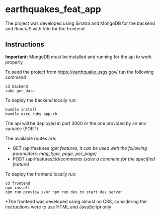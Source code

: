 # earthquakes_feat_app
The project was developed using Sinatra and MongoDB for the backend and ReactJS with Vite for the frontend

## Instructions
**Important:** MongoDB must be installed and running for the api to work properly

To seed the project from https://earthquake.usgs.gov/ run the following command

```
cd backend
rake get_data
```

To deploy the backend locally run:

```
bundle install
bundle exec ruby app.rb 
```

The api will be deployed in port 3000 or the one provided by an env variable (PORT).


The available routes are:
- GET /api/features _(get features, it can be used with the following parameters: mag_type, page, per_page)_
- POST /api/features/:id/comments _(save a comment for the specified feature)_

To deploy the frontend locally run: 
```
cd frontend
npm install
npm run preview //or npm run dev to start dev server
```

*The frontend was developed using almost no CSS, considering the instructions were to use HTML and JavaScript only
 
